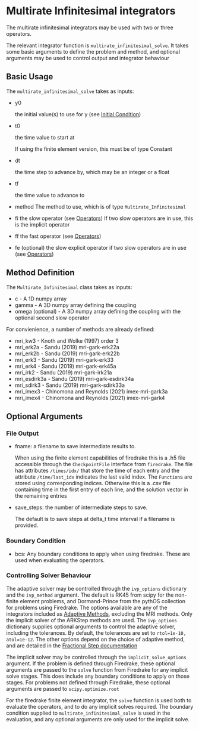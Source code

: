 # Multirate Infinitesimal integrators

The multirate infinitesimal integrators may be used with two or three operators.

The relevant integrator function is `multirate_infinitesimal_solve`. It takes some basic arguments to define the problem and method, and optional arguments may be used to control output and integrator behaviour

## Basic Usage

The `multirate_infinitesimal_solve` takes as inputs:

- y0

    the initial value(s) to use for y (see [Initial Condition](../README.md#initial-condition))

- t0

    the time value to start at
    
    If using the finite element version, this must be of type Constant

- dt

    the time step to advance by, which may be an integer or a float

- tf

    the time value to advance to

- method
    The method to use, which is of type `Multirate_Infinitesimal`
- fi
    the slow operator (see [Operators](../README.md#operators))
    If two slow operators are in use, this is the implicit operator

- ff
    the fast operator (see [Operators](../README.md#operators))

- fe (optional)
    the slow explicit operator if two slow operators are in use (see [Operators](../README.md#operators))

## Method Definition

The `Multirate_Infinitesimal` class takes as inputs:

- c - A 1D numpy array
- gamma - A 3D numpy array defining the coupling
- omega (optional) - A 3D numpy array defining the coupling with the optional second slow operator

For convienience, a number of methods are already defined:
- mri\_kw3 - Knoth and Wolke (1997) order 3
- mri\_erk2a - Sandu (2019) mri-gark-erk22a
- mri\_erk2b - Sandu (2019) mri-gark-erk22b
- mri\_erk3 - Sandu (2019) mri-gark-erk33
- mri\_erk4 - Sandu (2019) mri-gark-erk45a
- mri\_irk2 - Sandu (2019) mri-gark-irk21a
- mri\_esdirk3a - Sandu (2019) mri-gark-esdirk34a
- mri\_sdirk3 - Sandu (2019) mri-gark-sdirk33a
- mri\_imex3 - Chinomona and Reynolds (2021) imex-mri-gark3a
- mri\_imex4 - Chinomona and Reynolds (2021) imex-mri-gark4

## Optional Arguments

### File Output

- fname: a filename to save intermediate results to.  
  
     When using the finite element capabilities of firedrake this is a 
     .h5 file accessible through the `CheckpointFile` interface from 
     `firedrake`. The file has attributes `/times/idx/` that store the time 
     of each entry and the attribute `/time/last_idx` indicates the last 
     valid index. The `Function`s are stored using corresponding indices. 
     Otherwise this is a .csv file containing time in the first entry of each 
     line, and the solution vector in the remaining entries

- save\_steps: the number of intermediate steps to save.  
  
     The default is to save steps at delta\_t time interval if a filename
     is provided.

### Boundary Condition

- bcs: Any boundary conditions to apply when using firedrake. These are used when evaluating the operators.

### Controlling Solver Behaviour

The adaptive solver may be controlled through the `ivp_options` dictionary and the `ivp_method` argument.  The default is RK45 from scipy for the non-finite element problems, and Dormand-Prince from the pythOS collection for problems using Firedrake.  The options available are any of the integrators included as [Adaptive Methods](fractional_step.md#adaptive-methods), excluding the MRI methods.  Only the implicit solver of the ARKStep methods are used.
The `ivp_options` dictionary supplies optional arguments to control the adaptive solver, including the tolerances. By default, the tolerances are set to `rtol=1e-10, atol=1e-12`.  The other options depend on the choice of adaptive method, and are detailed in the [Fractional Step documentation](fractional_step.md#options-to-control-sub-integrator-behaviour)

The implicit solver may be controlled through the `implicit_solve_options` argument.  If the problem is defined through Firedrake, these optional arguments are passed to the `solve` function from Firedrake for any implicit solve stages. This does include any boundary conditions to apply on those stages.  For problems not defined through Firedrake, these optional arguments are passed to `scipy.optimize.root`

For the firedrake finite element integrator, the `solve` function is used both to evaluate the operators, and to do any implicit solves required.  The boundary condition supplied to `multirate_infinitesimal_solve` is used in the evaluation, and any optional arguments are only used for the implicit solve.
